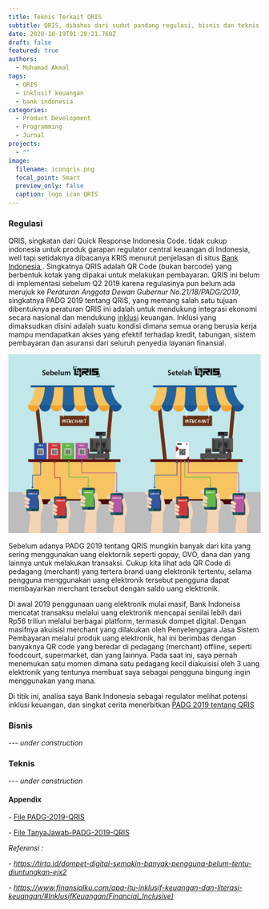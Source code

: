 ```yaml
---
title: Teknis Terkait QRIS
subtitle: QRIS, dibahas dari sudut pandang regulasi, bisnis dan teknis.
date: 2020-10-19T01:29:21.768Z
draft: false
featured: true
authors:
  - Muhamad Akmal
tags:
  - QRIS
  - inklusif keuangan
  - bank indonesia
categories:
  - Product Development
  - Programming
  - Jurnal
projects:
  - ""
image:
  filename: iconqris.png
  focal_point: Smart
  preview_only: false
  caption: logo icon QRIS
---
```

### Regulasi

QRIS, singkatan dari Quick Response Indonesia Code. tidak cukup indonesia untuk produk garapan regulator central keuangan di Indonesia, well tapi setidaknya dibacanya KRIS menurut penjelasan di situs [Bank Indonesia ](https://www.bi.go.id/id/sistem-pembayaran/QRIS/Contents/Default.aspx#). Singkatnya QRIS adalah QR Code (bukan barcode) yang berbentuk kotak yang dipakai untuk melakukan pembayaran. QRIS ini belum di implementasi sebelum Q2 2019 karena regulasinya pun belum ada merujuk ke *Peraturan Anggota Dewan Gubernur No.21/18/PADG/2019*, singkatnya PADG 2019 tentang QRIS, yang memang salah satu tujuan dibentuknya peraturan QRIS ini adalah untuk mendukung integrasi ekonomi secara nasional dan mendukung [inklusi](https://kbbi.kemdikbud.go.id/entri/inklusif) keuangan. Inklusi yang dimaksudkan disini adalah suatu kondisi dimana semua orang berusia kerja mampu mendapatkan akses yang efektif terhadap kredit, tabungan, sistem pembayaran dan asuransi dari seluruh penyedia layanan finansial. 

![sebelum dan sesudah adanya QRIS](qris-penerapan.jpg "QRIS Before After")

Sebelum adanya PADG 2019 tentang QRIS mungkin banyak dari kita yang sering menggunakan uang elektornik seperti gopay, OVO, dana dan yang lainnya untuk melakukan transaksi. Cukup kita lihat ada QR Code di pedagang (merchant) yang tertera brand uang elektronik tertentu, selama pengguna menggunakan uang elektronik tersebut pengguna dapat membayarkan merchant tersebut dengan saldo uang elektronik. 

Di awal 2019 penggunaan uang elektronik mulai masif, Bank Indoneisa mencatat transaksu melalui uang elektronik mencapai senilai lebih dari Rp56 triliun melalui berbagai platform, termasuk dompet digital. Dengan masifnya akuisisi merchant yang dilakukan oleh Penyelenggara Jasa Sistem Pembayaran melalui produk uang elektronik, hal ini berimbas dengan banyaknya QR code yang beredar di pedagang (merchant) offline, seperti foodcourt, supermarket, dan yang lainnya. Pada saat ini, saya pernah menemukan satu momen dimana satu pedagang kecil diakuisisi oleh 3 uang elektronik yang tentunya membuat saya sebagai pengguna bingung ingin menggunakan yang mana.

Di titik ini, analisa saya Bank Indonesia sebagai regulator melihat potensi inklusi keuangan, dan singkat cerita menerbitkan [PADG 2019 tentang QRIS](https://www.bi.go.id/id/peraturan/sistem-pembayaran/Pages/padg_211819.aspx)

### Bisnis

*\--- under construction*

### Teknis

*\--- under construction*





#### Appendix

\- [File PADG-2019-QRIS](https://www.bi.go.id/id/peraturan/sistem-pembayaran/Documents/padg_211819.pdf)

\- [File TanyaJawab-PADG-2019-QRIS](https://www.bi.go.id/id/peraturan/sistem-pembayaran/Documents/faq_padg_211819.pdf)







*Referensi :*

*\- https://tirto.id/dompet-digital-semakin-banyak-pengguna-belum-tentu-diuntungkan-ejx2*

*\- https://www.finansialku.com/apa-itu-inklusif-keuangan-dan-literasi-keuangan/#InklusifKeuangan(Financial_Inclusive)*